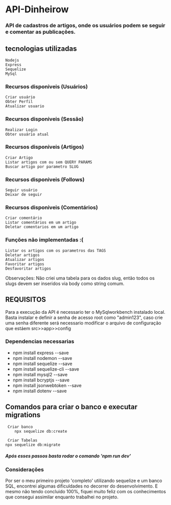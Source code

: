 # API-Dinheirow

### API de cadastros de artigos, onde os usuários podem se seguir e comentar as publicações.

## tecnologias utilizadas
    Nodejs
    Express
    Sequelize
    MySql
    


### Recursos disponiveis (Usuários)
    Criar usuário
    Obter Perfil
    Atualizar usuario

### Recursos disponiveis (Sessão)
    Realizar Login
    Obter usuário atual

### Recursos disponiveis (Artigos)
    Criar Artigo
    Listar artigos com ou sem QUERY PARAMS
    Buscar artigo por parametro SLUG

### Recursos disponiveis (Follows)
    Seguir usuário
    Deixar de seguir

### Recursos disponiveis (Comentários)
    Criar comentário
    Listar comentários em um artigo
    Deletar comentarios em um artigo

### Funções não implementadas :( 
    Listar os artigos com os parametros das TAGS
    Deletar artigos
    Atualizar artigos
    Favoritar artigos
    Desfavoritar artigos

Observações: Não criei uma tabela para os dados slug, então todos os slugs devem ser inseridos via body como string comum.

## REQUISITOS
Para a execução da API é necessario ter o MySqlworkbench instalado local. <br>
Basta instalar e definir a senha de acesso root como "admin123", caso crie uma senha diferente será necessario modificar o arquivo de configuração que estáem src>>app>>config

### Dependencias necessarias 
* npm install express --save
* npm install nodemon --save
* npm install sequelize --save
* npm install sequelize-cli --save
* npm install mysql2 --save
* npm install bcryptjs --save
* npm install jsonwebtoken --save
* npm install dotenv --save

## Comandos para criar o banco e executar migrations
     Criar banco
        npx sequelize db:create

     Criar Tabelas
    npx sequelize db:migrate

<h5> Após esses passos basta rodar o comando 'npm run dev'</h5>

### Considerações <br/>
Por ser o meu primeiro projeto 'completo' utilizando sequelize e um banco SQL, encontrei algumas dificuldades no decorrer do desenvolvimento. E mesmo não tendo concluido 100%, fiquei muito feliz com os conhecimentos que consegui assimilar enquanto trabalhei no projeto.
